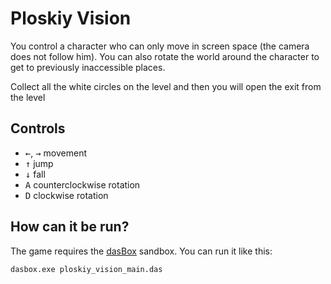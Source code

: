 # Ploskiy Vision

You control a character who can only move in screen space (the camera does not follow him). You can also rotate the world around the character to get to previously inaccessible places.  

Collect all the white circles on the level and then you will open the exit from the level

## Controls
* <kbd>←</kbd>, <kbd>→</kbd> movement
* <kbd>↑</kbd> jump
* <kbd>↓</kbd> fall
* <kbd>A</kbd> counterclockwise rotation
* <kbd>D</kbd> clockwise rotation

## How can it be run?
The game requires the [dasBox](https://github.com/imp5imp5/dasbox) sandbox. You can run it like this:
```
dasbox.exe ploskiy_vision_main.das
```